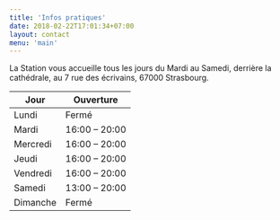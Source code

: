 ```yaml
---
title: 'Infos pratiques'
date: 2018-02-22T17:01:34+07:00
layout: contact
menu: 'main'
---
```


La Station vous accueille tous les jours du Mardi au Samedi, derrière la
cathédrale, au 7 rue des écrivains, 67000 Strasbourg.

| Jour      | Ouverture       |
| --------- | --------------- |
| Lundi     | Fermé           |
| Mardi   | 16:00 – 20:00 |
| Mercredi | 16:00 – 20:00 |
| Jeudi  | 16:00 – 20:00 |
| Vendredi    | 16:00 – 20:00 |
| Samedi  | 13:00 – 20:00  |
| Dimanche  | Fermé          |
